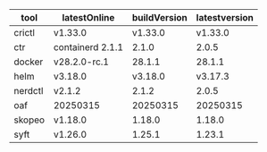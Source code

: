 | tool | latestOnline | buildVersion | latestversion |
|------|--------------|--------------|---------------|
| crictl | v1.33.0 | v1.33.0 | v1.33.0 |
| ctr | containerd 2.1.1 | 2.1.0 | 2.0.5 |
| docker | v28.2.0-rc.1 | 28.1.1 | 28.1.1 |
| helm | v3.18.0 | v3.18.0 | v3.17.3 |
| nerdctl | v2.1.2 | 2.1.2 | 2.0.5 |
| oaf | 20250315 | 20250315 | 20250315 |
| skopeo | v1.18.0 | 1.18.0 | 1.18.0 |
| syft | v1.26.0 | 1.25.1 | 1.23.1 |

